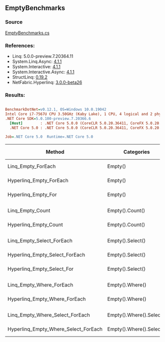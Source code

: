 ﻿## EmptyBenchmarks

### Source
[EmptyBenchmarks.cs](../NetFabric.Hyperlinq.Benchmarks/Benchmarks/EmptyBenchmarks.cs)

### References:
- Linq: 5.0.0-preview.7.20364.11
- System.Linq.Async: [4.1.1](https://www.nuget.org/packages/System.Linq.Async/4.1.1)
- System.Interactive: [4.1.1](https://www.nuget.org/packages/System.Interactive/4.1.1)
- System.Interactive.Async: [4.1.1](https://www.nuget.org/packages/System.Interactive.Async/4.1.1)
- StructLinq: [0.19.2](https://www.nuget.org/packages/StructLinq/0.19.2)
- NetFabric.Hyperlinq: [3.0.0-beta26](https://www.nuget.org/packages/NetFabric.Hyperlinq/3.0.0-beta26)

### Results:
``` ini

BenchmarkDotNet=v0.12.1, OS=Windows 10.0.19042
Intel Core i7-7567U CPU 3.50GHz (Kaby Lake), 1 CPU, 4 logical and 2 physical cores
.NET Core SDK=5.0.100-preview.7.20366.6
  [Host]        : .NET Core 5.0.0 (CoreCLR 5.0.20.36411, CoreFX 5.0.20.36411), X64 RyuJIT
  .NET Core 5.0 : .NET Core 5.0.0 (CoreCLR 5.0.20.36411, CoreFX 5.0.20.36411), X64 RyuJIT

Job=.NET Core 5.0  Runtime=.NET Core 5.0  

```
|                               Method |               Categories |      Mean |     Error |    StdDev | Ratio |  Gen 0 | Gen 1 | Gen 2 | Allocated |
|------------------------------------- |------------------------- |----------:|----------:|----------:|------:|-------:|------:|------:|----------:|
|                   Linq_Empty_ForEach |                  Empty() |  6.413 ns | 0.0902 ns | 0.0844 ns |  1.00 |      - |     - |     - |         - |
|              Hyperlinq_Empty_ForEach |                  Empty() |  1.772 ns | 0.0264 ns | 0.0221 ns |  0.28 |      - |     - |     - |         - |
|                  Hyperlinq_Empty_For |                  Empty() |  3.475 ns | 0.0317 ns | 0.0296 ns |  0.54 |      - |     - |     - |         - |
|                                      |                          |           |           |           |       |        |       |       |           |
|                     Linq_Empty_Count |          Empty().Count() |  8.608 ns | 0.0612 ns | 0.0511 ns |  1.00 |      - |     - |     - |         - |
|                Hyperlinq_Empty_Count |          Empty().Count() |  1.626 ns | 0.0187 ns | 0.0175 ns |  0.19 |      - |     - |     - |         - |
|                                      |                          |           |           |           |       |        |       |       |           |
|            Linq_Empty_Select_ForEach |         Empty().Select() | 23.193 ns | 0.1113 ns | 0.0930 ns |  1.00 |      - |     - |     - |         - |
|       Hyperlinq_Empty_Select_ForEach |         Empty().Select() | 14.867 ns | 0.1480 ns | 0.1384 ns |  0.64 |      - |     - |     - |         - |
|           Hyperlinq_Empty_Select_For |         Empty().Select() | 14.080 ns | 0.0740 ns | 0.0618 ns |  0.61 |      - |     - |     - |         - |
|                                      |                          |           |           |           |       |        |       |       |           |
|             Linq_Empty_Where_ForEach |          Empty().Where() | 49.150 ns | 0.3618 ns | 0.3207 ns |  1.00 | 0.0268 |     - |     - |      56 B |
|        Hyperlinq_Empty_Where_ForEach |          Empty().Where() | 16.052 ns | 0.1882 ns | 0.1760 ns |  0.33 |      - |     - |     - |         - |
|                                      |                          |           |           |           |       |        |       |       |           |
|      Linq_Empty_Where_Select_ForEach | Empty().Where().Select() | 81.457 ns | 0.5106 ns | 0.4264 ns |  1.00 | 0.0573 |     - |     - |     120 B |
| Hyperlinq_Empty_Where_Select_ForEach | Empty().Where().Select() | 43.707 ns | 0.1672 ns | 0.1482 ns |  0.54 |      - |     - |     - |         - |
